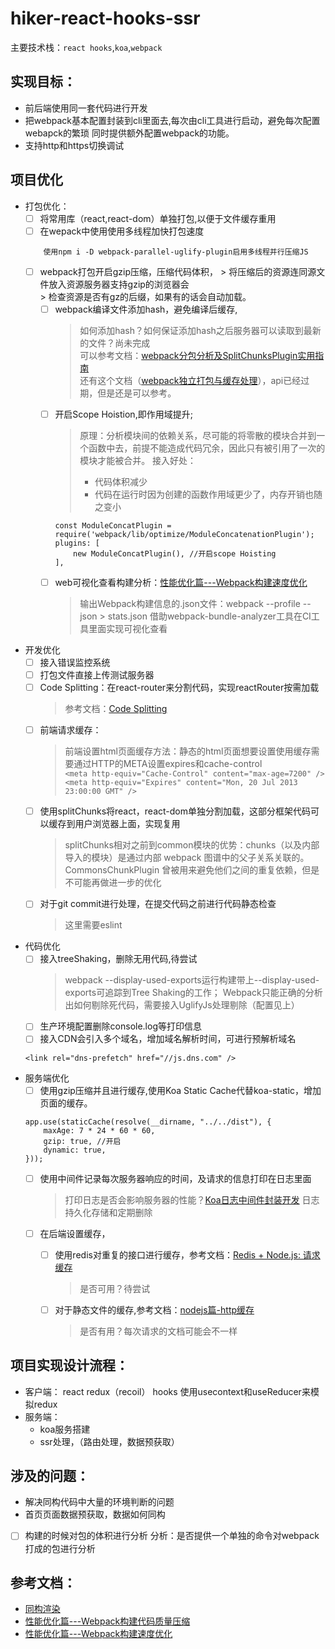 # hiker-react-hooks-ssr

主要技术栈：`react hooks`,`koa`,`webpack`

## 实现目标：  
- 前后端使用同一套代码进行开发  
- 把webpack基本配置封装到cli里面去,每次由cli工具进行启动，避免每次配置webapck的繁琐
同时提供额外配置webpack的功能。
- 支持http和https切换调试

## 项目优化
- 打包优化：
    - [ ] 将常用库（react,react-dom）单独打包,以便于文件缓存重用
    - [ ] 在wepack中使用使用多线程加快打包速度
    ```
        使用npm i -D webpack-parallel-uglify-plugin启用多线程并行压缩JS
    ```
  -  [ ] webpack打包开启gzip压缩，压缩代码体积，
        > 将压缩后的资源连同源文件放入资源服务器支持gzip的浏览器会   
        > 检查资源是否有gz的后缀，如果有的话会自动加载。
    - [ ] webpack编译文件添加hash，避免编译后缓存,
        > 如何添加hash？如何保证添加hash之后服务器可以读取到最新的文件？尚未完成   
        > 可以参考文档：[webpack分包分析及SplitChunksPlugin实用指南](https://www.jianshu.com/p/65d8f9a2986e)  
        > 还有这个文档（[webpack独立打包与缓存处理](https://segmentfault.com/a/1190000008912289)），api已经过期，但是还是可以参考。
    - [ ] 开启Scope Hoistion,即作用域提升;
        > 原理：分析模块间的依赖关系，尽可能的将零散的模块合并到一个函数中去，前提不能造成代码冗余，因此只有被引用了一次的模块才能被合并。
        > 接入好处：  
        > - 代码体积减少  
        > - 代码在运行时因为创建的函数作用域更少了，内存开销也随之变小
        ```
        const ModuleConcatPlugin = require('webpack/lib/optimize/ModuleConcatenationPlugin');
        plugins: [
            new ModuleConcatPlugin(), //开启scope Hoisting
        ],
        ```
    - [ ] web可视化查看构建分析：[性能优化篇---Webpack构建速度优化](https://segmentfault.com/a/1190000018493260)
        > 输出Webpack构建信息的.json文件：webpack --profile --json > stats.json
        > 借助webpack-bundle-analyzer工具在CI工具里面实现可视化查看

- 开发优化
    - [ ] 接入错误监控系统
    - [ ] 打包文件直接上传测试服务器
    - [ ] Code Splitting：在react-router来分割代码，实现reactRouter按需加载  
        > 参考文档：[Code Splitting](https://github.com/ReactTraining/react-router/blob/master/packages/react-router-dom/docs/guides/code-splitting.md)
    - [ ] 前端请求缓存：
        > 前端设置html页面缓存方法：静态的html页面想要设置使用缓存需要通过HTTP的META设置expires和cache-control  
        > `<meta http-equiv="Cache-Control" content="max-age=7200" /> `    
        > `<meta http-equiv="Expires" content="Mon, 20 Jul 2013 23:00:00 GMT" />`  
    - [ ] 使用splitChunks将react，react-dom单独分割加载，这部分框架代码可以缓存到用户浏览器上面，实现复用
        > splitChunks相对之前到common模块的优势：chunks（以及内部导入的模块）是通过内部 webpack 图谱中的父子关系关联的。CommonsChunkPlugin 曾被用来避免他们之间的重复依赖，但是不可能再做进一步的优化
    - [ ] 对于git commit进行处理，在提交代码之前进行代码静态检查
        > 这里需要eslint

- 代码优化
    - [ ] 接入treeShaking，删除无用代码,待尝试
        > webpack --display-used-exports运行构建带上--display-used-exports可追踪到Tree Shaking的工作；
        > Webpack只能正确的分析出如何剔除死代码，需要接入UglifyJs处理剔除（配置见上）   
    - [ ] 生产环境配置删除console.log等打印信息
    - [ ] 接入CDN会引入多个域名，增加域名解析时间，可进行预解析域名
    ```
    <link rel="dns-prefetch" href="//js.dns.com" />
    ```
- 服务端优化
    - [ ] 使用gzip压缩并且进行缓存,使用Koa Static Cache代替koa-static，增加页面的缓存。
    ```
    app.use(staticCache(resolve(__dirname, "../../dist"), {
        maxAge: 7 * 24 * 60 * 60,
        gzip: true, //开启
        dynamic: true,
    }));
    ```
    - [ ] 使用中间件记录每次服务器响应的时间，及请求的信息打印在日志里面
        > 打印日志是否会影响服务器的性能？[Koa日志中间件封装开发](https://segmentfault.com/a/1190000018433489)
        > 日志持久化存储和定期删除
    - [ ] 在后端设置缓存，
        - [ ] 使用redis对重复的接口进行缓存，参考文档：[Redis + Node.js: 请求缓存](https://blog.csdn.net/bdss58/article/details/53590393)
            >  是否可用？待尝试
        - [ ] 对于静态文件的缓存,参考文档：[nodejs篇-http缓存](https://segmentfault.com/a/1190000037654659)
            > 是否有用？每次请求的文档可能会不一样


## 项目实现设计流程：  
- 客户端：
    react redux（recoil） hooks 使用usecontext和useReducer来模拟redux
- 服务端：
    - koa服务搭建
    - ssr处理，（路由处理，数据预获取）

## 涉及的问题： 
- 解决同构代码中大量的环境判断的问题
- 首页页面数据预获取，数据如何同构
- [ ] 构建的时候对包的体积进行分析
    分析：是否提供一个单独的命令对webpack打成的包进行分析

## 参考文档：
- [同构渲染](https://zhuanlan.zhihu.com/p/114275951Node)
- [性能优化篇---Webpack构建代码质量压缩](https://segmentfault.com/a/1190000018644992)
- [性能优化篇---Webpack构建速度优化](https://segmentfault.com/a/1190000018493260)